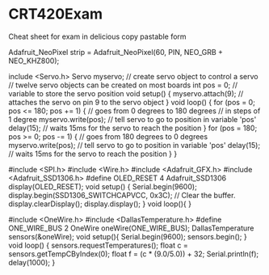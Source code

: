 # CRT420Exam
Cheat sheet for exam in delicious copy pastable form

Adafruit_NeoPixel strip = Adafruit_NeoPixel(60, PIN, NEO_GRB + NEO_KHZ800);

include <Servo.h>
Servo myservo;  // create servo object to control a servo
// twelve servo objects can be created on most boards
int pos = 0;    // variable to store the servo position
void setup() {
  myservo.attach(9);  // attaches the servo on pin 9 to the servo object
}
void loop() {
  for (pos = 0; pos <= 180; pos += 1) { // goes from 0 degrees to 180 degrees
    // in steps of 1 degree
    myservo.write(pos);              // tell servo to go to position in variable 'pos'
    delay(15);                       // waits 15ms for the servo to reach the position
  }
  for (pos = 180; pos >= 0; pos -= 1) { // goes from 180 degrees to 0 degrees
    myservo.write(pos);              // tell servo to go to position in variable 'pos'
    delay(15);                       // waits 15ms for the servo to reach the position
  }
}

#include <SPI.h>
#include <Wire.h>
#include <Adafruit_GFX.h>
#include <Adafruit_SSD1306.h>
#define OLED_RESET 4
Adafruit_SSD1306 display(OLED_RESET);
void setup() {
Serial.begin(9600);
display.begin(SSD1306_SWITCHCAPVCC, 0x3C); // Clear the buffer.
display.clearDisplay();
display.display();
}
void loop(){
}

#include <OneWire.h>
#include <DallasTemperature.h>
#define ONE_WIRE_BUS 2
OneWire oneWire(ONE_WIRE_BUS);
DallasTemperature sensors(&oneWire);
void setup(){
Serial.begin(9600);
sensors.begin();
}
void loop() {
sensors.requestTemperatures();
float c = sensors.getTempCByIndex(0);
float f = (c * (9.0/5.0)) + 32;
Serial.println(f);
delay(1000);
}

